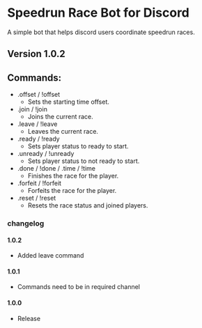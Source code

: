 # Speedrun Race Bot for Discord
A simple bot that helps discord users coordinate speedrun races.
## Version 1.0.2

## Commands: 
* .offset / !offset
    * Sets the starting time offset.
* .join / !join 
    * Joins the current race.
* .leave / !leave 
    * Leaves the current race.
* .ready / !ready
    * Sets player status to ready to start.
* .unready / !unready
    * Sets player status to not ready to start.
* .done / !done / .time / !time
    * Finishes the race for the player.
* .forfeit / !forfeit
    * Forfeits the race for the player.
* .reset / !reset
    * Resets the race status and joined players.

### changelog
#### 1.0.2
* Added leave command
#### 1.0.1
* Commands need to be in required channel
#### 1.0.0
* Release